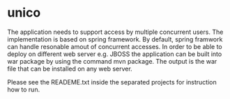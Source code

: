 # unico
The application needs to support access by multiple concurrent users. The implementation is based on spring framework.
By default, spring framwork can handle resonable amout of concurrent accesses.
In order to be able to deploy on different web server e.g. JBOSS the application can be built into war package by using the command
mvn package. The output is the war file that can be installed on any web server.


Please see the READEME.txt inside the separated projects for instruction how to run.


